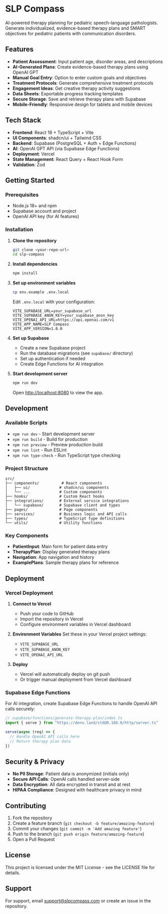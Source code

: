 # SLP Compass

AI-powered therapy planning for pediatric speech-language pathologists. Generate individualized, evidence-based therapy plans and SMART objectives for pediatric patients with communication disorders.

## Features

- **Patient Assessment**: Input patient age, disorder areas, and descriptions
- **AI-Generated Plans**: Create evidence-based therapy plans using OpenAI GPT
- **Manual Goal Entry**: Option to enter custom goals and objectives
- **Treatment Protocols**: Generate comprehensive treatment protocols
- **Engagement Ideas**: Get creative therapy activity suggestions
- **Data Sheets**: Exportable progress tracking templates
- **Secure Storage**: Save and retrieve therapy plans with Supabase
- **Mobile-Friendly**: Responsive design for tablets and mobile devices

## Tech Stack

- **Frontend**: React 18 + TypeScript + Vite
- **UI Components**: shadcn/ui + Tailwind CSS
- **Backend**: Supabase (PostgreSQL + Auth + Edge Functions)
- **AI**: OpenAI GPT API (via Supabase Edge Functions)
- **Deployment**: Vercel
- **State Management**: React Query + React Hook Form
- **Validation**: Zod

## Getting Started

### Prerequisites

- Node.js 18+ and npm
- Supabase account and project
- OpenAI API key (for AI features)

### Installation

1. **Clone the repository**
   ```bash
   git clone <your-repo-url>
   cd slp-compass
   ```

2. **Install dependencies**
   ```bash
   npm install
   ```

3. **Set up environment variables**
   ```bash
   cp env.example .env.local
   ```
   
   Edit `.env.local` with your configuration:
   ```env
   VITE_SUPABASE_URL=your_supabase_url
   VITE_SUPABASE_ANON_KEY=your_supabase_anon_key
   VITE_OPENAI_API_URL=https://api.openai.com/v1
   VITE_APP_NAME=SLP Compass
   VITE_APP_VERSION=1.0.0
   ```

4. **Set up Supabase**
   - Create a new Supabase project
   - Run the database migrations (see `supabase/` directory)
   - Set up authentication if needed
   - Create Edge Functions for AI integration

5. **Start development server**
   ```bash
   npm run dev
   ```

   Open [http://localhost:8080](http://localhost:8080) to view the app.

## Development

### Available Scripts

- `npm run dev` - Start development server
- `npm run build` - Build for production
- `npm run preview` - Preview production build
- `npm run lint` - Run ESLint
- `npm run type-check` - Run TypeScript type checking

### Project Structure

```
src/
├── components/          # React components
│   ├── ui/             # shadcn/ui components
│   └── ...             # Custom components
├── hooks/              # Custom React hooks
├── integrations/       # External service integrations
│   └── supabase/       # Supabase client and types
├── pages/              # Page components
├── services/           # Business logic and API calls
├── types/              # TypeScript type definitions
└── utils/              # Utility functions
```

### Key Components

- **PatientInput**: Main form for patient data entry
- **TherapyPlan**: Display generated therapy plans
- **Navigation**: App navigation and history
- **ExamplePlans**: Sample therapy plans for reference

## Deployment

### Vercel Deployment

1. **Connect to Vercel**
   - Push your code to GitHub
   - Import the repository in Vercel
   - Configure environment variables in Vercel dashboard

2. **Environment Variables**
   Set these in your Vercel project settings:
   - `VITE_SUPABASE_URL`
   - `VITE_SUPABASE_ANON_KEY`
   - `VITE_OPENAI_API_URL`

3. **Deploy**
   - Vercel will automatically deploy on git push
   - Or trigger manual deployment from Vercel dashboard

### Supabase Edge Functions

For AI integration, create Supabase Edge Functions to handle OpenAI API calls securely:

```typescript
// supabase/functions/generate-therapy-plan/index.ts
import { serve } from "https://deno.land/std@0.168.0/http/server.ts"

serve(async (req) => {
  // Handle OpenAI API calls here
  // Return therapy plan data
})
```

## Security & Privacy

- **No PII Storage**: Patient data is anonymized (initials only)
- **Secure API Calls**: OpenAI calls handled server-side
- **Data Encryption**: All data encrypted in transit and at rest
- **HIPAA Compliance**: Designed with healthcare privacy in mind

## Contributing

1. Fork the repository
2. Create a feature branch (`git checkout -b feature/amazing-feature`)
3. Commit your changes (`git commit -m 'Add amazing feature'`)
4. Push to the branch (`git push origin feature/amazing-feature`)
5. Open a Pull Request

## License

This project is licensed under the MIT License - see the LICENSE file for details.

## Support

For support, email support@slpcompass.com or create an issue in the repository.
